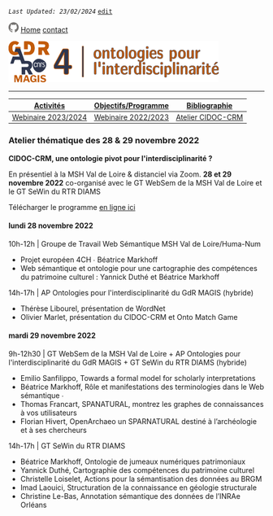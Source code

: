 
_`Last Updated: 23/02/2024`_ [`edit`](https://github.com/MAGISAR4/ontologies_4_interdisciplinarity/blob/main/pages/activites_3.md)

[![GitHub Logo](assets/user/github.png)](https://github.com/MAGISAR4/ontologies_4_interdisciplinarity)
[Home](.)
[contact](?page=contact)

![entête](img/2021-02_Icoentete-GDR_MAGIS_AR4.png)

---
| [Activités](?page=activites) | [Objectifs/Programme](?page=objectifs-et-programme) | [Bibliographie](?page=bibliographie) |
|---|---|---|
| [Webinaire 2023/2024](?page=activites_1) | [Webinaire 2022/2023](?page=activites_2)| [Atelier CIDOC-CRM](?page=activites_3)|

### Atelier thématique des 28 & 29 novembre 2022
**CIDOC-CRM, une ontologie pivot pour l'interdisciplinarité ?**

En présentiel à la MSH Val de Loire & distanciel via Zoom. **28 et 29 novembre 2022**
co-organisé avec le GT WebSem de la MSH Val de Loire et le GT SeWin du RTR DIAMS

Télécharger le programme [en ligne ici](https://github.com/MAGISAR4/ontologies_4_interdisciplinarity/raw/main/ateliers/Journ%C3%A9es_ontologies_websemantique_28-29Nov2022.pdf)

#### lundi 28 novembre 2022 

10h-12h | Groupe de Travail Web Sémantique MSH Val de Loire/Huma-Num  
- Projet européen 4CH ∙ Béatrice Markhoff  
- Web sémantique et ontologie pour une cartographie des compétences du patrimoine culturel : Yannick Duthé et Béatrice Markhoff  

14h-17h | AP Ontologies pour l'interdisciplinarité du GdR MAGIS (hybride)   
- Thérèse Libourel, présentation de WordNet  
- Olivier Marlet, présentation du CIDOC-CRM et Onto Match Game  

#### mardi 29 novembre 2022

9h-12h30 | GT WebSem de la MSH Val de Loire + AP Ontologies pour l'interdisciplinarité du GdR MAGIS + GT SeWin du RTR DIAMS (hybride)  
- Emilio Sanfilippo, Towards a formal model for scholarly interpretations  
- Béatrice Markhoff, Rôle et manifestations des terminologies dans le Web sémantique ∙ 
- Thomas Francart, SPANATURAL, montrez les graphes de connaissances à vos utilisateurs  
- Florian Hivert, OpenArchaeo un SPARNATURAL destiné à l’archéologie et à ses chercheurs  

14h-17h | GT SeWin du RTR DIAMS  
- Béatrice Markhoff, Ontologie de jumeaux numériques patrimoniaux  
- Yannick Duthé, Cartographie des compétences du patrimoine culturel  
- Christelle Loiselet, Actions pour la sémantisation des données au BRGM  
- Imad Laouici, Structuration de la connaissance en géologie structurale  
- Christine Le-Bas, Annotation sémantique des données de l’INRAe Orléans  
